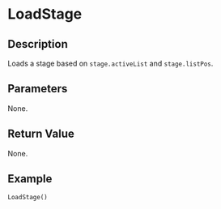 # LoadStage

## Description
Loads a stage based on `stage.activeList` and `stage.listPos`.

## Parameters
None.

## Return Value
None.

## Example
```
LoadStage()
```